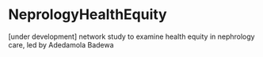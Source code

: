 # NeprologyHealthEquity
[under development] network study to examine health equity in nephrology care, led by Adedamola Badewa
